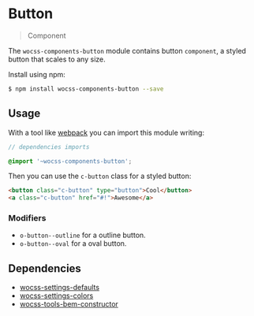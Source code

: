 # Button

> Component

The `wocss-components-button` module contains button `component`, a styled button that scales to any size.

Install using npm:

```sh
$ npm install wocss-components-button --save
```

## Usage

With a tool like [webpack](https://webpack.github.io/) you can import this module writing:

```scss
// dependencies imports

@import '~wocss-components-button';
```

Then you can use the `c-button` class for a styled button:

```html
<button class="c-button" type="button">Cool</button>
<a class="c-button" href="#!">Awesome</a>
```

### Modifiers

* `o-button--outline` for a outline button.
* `o-button--oval` for a oval button.

## Dependencies

* [wocss-settings-defaults](https://github.com/wocss/settings.defaults)
* [wocss-settings-colors](https://github.com/wocss/settings.colors)
* [wocss-tools-bem-constructor](https://github.com/wocss/tools.bem-constructor)

